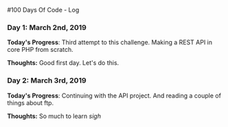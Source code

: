 #100 Days Of Code - Log

### Day 1: March 2nd, 2019

**Today's Progress**: Third attempt to this challenge. Making a REST API in core PHP from scratch. 

**Thoughts:** Good first day. Let's do this. 

### Day 2: March 3rd, 2019

**Today's Progress**: Continuing with the API project. And reading a couple of things about ftp. 

**Thoughts:** So much to learn *sigh*
